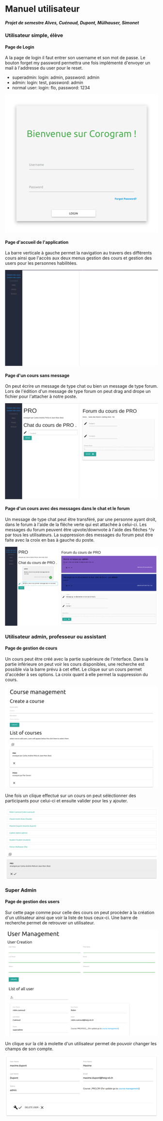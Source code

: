 # Manuel utilisateur

##### Projet de semestre Alves, Cuénoud, Dupont, Mülhauser, Simonet

### Utilisateur simple, élève

#### Page de Login

A la page de login il faut entrer son username et son mot de passe. Le bouton forget my password permettra une fois implémenté d'envoyer un mail à l'addresse du user pour le reset.
* superadmin: login: admin, password: admin
* admin: login: test, password: admin
* normal user: login: flo, password: 1234

![PageDeLogin](ImagesRapport/PageDeLogin.png)

#### Page d'accueil de l'application

La barre verticale à gauche permet la navigation au travers des différents cours ainsi que l'accès aux deux menus gestion des cours et gestion des users pour les personnes habilitées.

![PageAccueilUser](ImagesRapport/PageAccueilUser.png)

#### Page d'un cours sans message

On peut écrire un message de type chat ou bien un message de type forum. Lors de l'édition d'un message de type forum on peut drag and drope un fichier pour l'attacher à notre poste.

![PageCoursSansMessage](ImagesRapport/PageCoursSansMessage.png)

#### Page d'un cours avec des messages dans le chat et le forum

Un message de type chat peut être transféré, par une personne ayant droit, dans le forum à l'aide de la flêche verte qui est attachée à celui-ci. Les messages du forum peuvent être upvote/downvote à l'aide des flêches ^/v par tous les utilisateurs. La suppression des messages du forum peut être faite avec la croix en bas à gauche du poste.

![PageCoursAvecMessageChatForum](ImagesRapport/PageCoursAvecMessageChatForum.png)

### Utilisateur admin, professeur ou assistant

#### Page de gestion de cours

Un cours peut être créé avec la partie supérieure de l'interface. Dans la partie inférieure on peut voir les cours disponibles, une recherche est possible via la barre prévu à cet effet. Le clique sur un cours permet d'accèder à ses options. La croix quant à elle permet la suppression du cours.

![PageGestionDeCours](ImagesRapport/PageGestionDeCours.png)

Une fois un clique effectué sur un cours on peut séléctionner des participants pour celui-ci et ensuite valider pour les y ajouter.

![ManagementUser](ImagesRapport/ManagementCourse.png)

### Super Admin

#### Page de gestion des users

Sur cette page comme pour celle des cours on peut procèder à la création d'un utilisateur ainsi que voir la liste de tous ceux-ci. Une barre de recherche permet de retrouver un utilisateur.

![PageGestionUsers](ImagesRapport/PageGestionUsers.png)

Un clique sur la clé à molette d'un utilisateur permet de pouvoir changer les champs de son compte.

![ModificationUser](ImagesRapport/ModificationUser.png)
